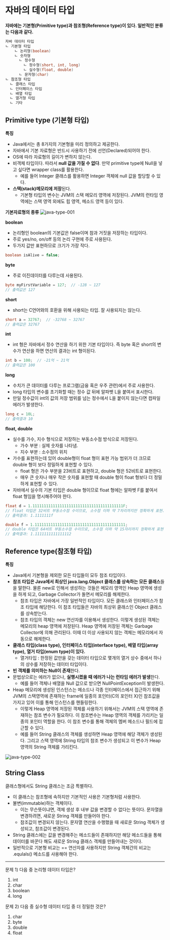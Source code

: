 # 자바의 데이터 타입

**자바에는 기본형(Primitive type)과  참조형(Reference type)이 있다. 일반적인 분류는 다음과 같다.**

```java
자바 데이터 타입
ㄴ 기본형 타입
    ㄴ 논리형(boolean)
    ㄴ 숫자형
      ㄴ 정수형
        ㄴ 정수형(short, int, long)
        ㄴ 실수형(float, double)
      ㄴ 문자형(char)
ㄴ 참조형 타입
  ㄴ 클래스 타입
  ㄴ 인터페이스 타입
  ㄴ 배열 타입
  ㄴ 열거형 타입
  ㄴ 기타
```

## Primitive type (기본형 타입)

**특징**

- Java에서는 총 8가지의 기본형을 미리 정의하고 제공한다.
- 자바에서 기본 자료형은 반드시 사용하기 전에 선언(Declared)되어야 한다.
- OS에 따라 자료형의 길이가 변하지 않는다.
- 비객체 타입이다. 따라서 **null 값을 가질 수 없다**. 만약 primitive type에 Null을 넣고 싶다면 wrapper class를 활용한다.
    - 예를 들어 Integer 클래스를 활용하면 Integer 객체에 null 값을 할당할 수 있다.
- **스택(stack)메모리에 저장**된다.
    - 기본형 타입의 변수는 JVM의 스택 메모리 영역에 저장된다. JVM의 런타임 영역에는 스택 영역 외에도 힙 영역, 메소드 영역 등이 있다.

**기본자료형의 종류**
![java-type-001](https://github.com/user-attachments/assets/8b3867bd-9ceb-4b19-aa53-d05b483b7726)


**boolean**

- 논리형인 boolean의 기본값은 false이며 참과 거짓을 저장하는 타입이다.
- 주로 yes/no, on/off 등의 논리 구현에 주로 사용된다.
- 두가지 값만 표현하므로 크기가 가장 작다.

```java
boolean isAlive = false;
```

**byte**

- 주로 이진데이터를 다루는데 사용된다.

```java
byte myFirstVariable = 127;  // -128 ~ 127
// 출력값은 127
```

**short**

- short는 C언어와의 호환을 위해 사용되는 타입. 잘 사용되지는 않는다.

```java
short a = 32767;  // -32768 ~ 32767
// 출력값은 32767
```

**int**

- int 형은 자바에서 정수 연산을 하기 위한 기본 타입이다. 즉 byte 혹은 short의 변수가 연산을 하면 연산의 결과는 int 형이된다.

```java
int b = 100;  // -21억 ~ 21억
// 출력값은 100
```

**long**

- 수치가 큰 데이터를 다루는 프로그램(금융 혹은 우주 관련)에서 주로 사용한다.
- long 타입의 변수를 초기화할 때는 정수 값 뒤에 알파벳 L을 붙여서 표시한다.
- 만일 정수값이 int의 값의 저장 범위를 넘는 정수에서 L을 붙이지 않는다면 컴파일 에러가 발생한다.

```java
long c = 10L;
// 출력결과 10
```

**float, double**

- 실수를 가수, 지수 형식으로 저장하는 부동소수점 방식으로 저장된다.
    - 가수 부분 : 실제 숫자를 나타냄.
    - 지수 부분 : 소수점의 위치
- 가수를 표현하는데 있어 double형이 float 형이 표현 가능 범위가 더 크므로 double 형이 보다 정밀하게 표현할 수 있다.
    - float 형은 가수 부분을 23비트로 표현하고, double 형은 52비트로 표현한다.
    - 매우 큰 숫자나 매우 작은 숫자를 표현할 때 double 형이 float 형보다 더 정밀하게 표현할 수 있다.
- 자바에서 실수의 기본 타입은 double 형이므로 float 형에는 알파벳 F를 붙여서  float 형임을 명시해주어야 한다.

```java
float d = 1.1111111111111111111111111111111111111111F;
// float 타입은 32비트 부동소수점 수이므로, 소수점 이하 약 7자리까지만 정확하게 표현. 
// 출력결과: 1.1111111f

double f = 1.1111111111111111111111111111111111111111;
// double 타입은 64비트 부동소수점 수이므로, 소수점 이하 약 15자리까지 정확하게 표현
// 출력결과: 1.1111111111111112
```

## Reference type(참조형 타입)

**특징**

- Java에서 기본형을 제외한 모든 타입들이 모두 참조 타입이다.
- **참조 타입은 Java에서 최상인 java.lang.Object 클래스를 상속하는 모든 클래스**들을 말한다. 물론 new로 인해서 생성하는 것들은 메모리 영역인 Heap 영역에 생성을 하게 되고, Garbage Collector가 돌면서 메모리를 해제한다.
    - 참조 타입은 자바에서 가장 일반적인 타입이다. 모든 클래스와 인터페이스가 참조 타입에 해당한다. 이 참조 타입들은 자바의 최상위 클래스인 Object 클래스를 상속받는다.
    - 참조 타입의 객체는 new 연산자를 이용해서 생성한다. 이렇게 생성된 객체는 메모리의 heap 영역에 저장된다. Heap 영역에 저장된 객체는 Garbage Collector에 의해 관리된다. 이때 더 이상 사용되지 않는 객체는 메모리에서 자동으로 해제한다.
- **클래스 타입(class type), 인터페이스 타입(interface type), 배열 타입(array type), 열거 타입(enum type)이 있다.**
    - 열거타입 : 한정된 값만을 갖는 데이터 타입으로 몇개의 열거 상수 중에서 하나의 상수를 저장하는 데이터 타입이다.
- **빈 객체를 의미하는 Null이 존재**한다.
- 문법상으로는 에러가 없으나, **실행시켰을 때 에러가 나는 런타임 에러가 발생**한다.
    - 예를 들어 객체나 배열을 Null 값으로 받으면 NullPointException이 발생한다.
- Heap 메모리에 생성된 인스턴스는 메소드나 각종 인터페이스에서 접근하기 위해 JVM의 스택영역에 존재하는 frame에 일종의 포인터(C의 포인터 X)인 참조값을 가지고 있어 이를 통해 인스턴스를 핸들링한다.
    - 이렇게 Heap 영역에 저장된 객체를 사용하기 위해서는 JVM의 스택 영역에 존재하는 참조 변수가 필요하다. 이 참조변수는 Heap 영역의 객체를 가리키는 일종의 포인터 역할을 한다. 이 참조 변수를 통해 객체의 멤버 메소드나 필드에 접근할 수 있다.
    - 예를 들어 String 클래스의 객체를 생성하면  Heap 영역에 해당 객체가 생성된다. 그리고 스택 영역에 String 타입의 참조 변수가 생성되고 이 변수가 Heap 영역의 String 객체를 가리킨다.

![java-type-002](https://github.com/user-attachments/assets/c9c24ced-a2f8-40cc-9197-2f397fc042d4)

## String Class

클래스형에서도 String 클래스는 조금 특별하다.

- 이 클래스는 참조형에 속하지만 기본적인 사용은 기본형처럼 사용한다.
- 불변(immutable)하는 객체이다.
    - 이는 무슨뜻이냐면, 객체 생성 후 내부 값을 변경할 수 없다는 뜻이다. 문자열을 변경하려면, 새로운 String 객체를 만들어야 한다.
    - 참조값이 변경되지 않는다. 문자열 연산을 수행했을 때 새로운 String 객체가 생성되고, 참조값이 변경된다.
- String 클래스에는 값을 변경해주는 메소드들이 존재하지만 해당 메소드들을 통해 데이터를 바꾼다 해도 새로운 String 클래스 객체를 만들어내는 것이다.
- 일반적으로 기본형 비교는 == 연산자를 사용하지만 String 객체간의 비교는 .equlals() 메소드를 사용해야 한다.

---

문제 1) 다음 중 논리형 데이터 타입은?

1. int
2. char
3. boolean
4. long

문제 2)  다음 중 실수형 데이터 타입 중 더 정밀한 것은?

1. char
2. byte
3. double
4. float